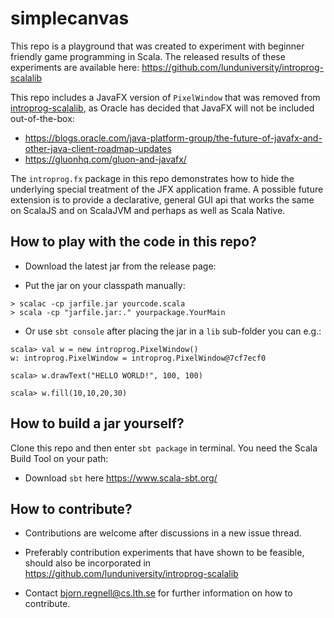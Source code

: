 # simplecanvas

This repo is a playground that was created to experiment with beginner friendly
game programming in Scala. The released results of these experiments are available
here: https://github.com/lunduniversity/introprog-scalalib

This repo includes a JavaFX version of `PixelWindow` that was removed from
 [introprog-scalalib](https://github.com/lunduniversity/introprog-scalalib), as Oracle has decided that JavaFX will not be
included out-of-the-box:
 * https://blogs.oracle.com/java-platform-group/the-future-of-javafx-and-other-java-client-roadmap-updates
 * https://gluonhq.com/gluon-and-javafx/

 The `introprog.fx` package in this repo demonstrates how to hide the underlying special treatment of the JFX application frame. A possible future extension is to provide a declarative, general GUI api that works the same on ScalaJS and on ScalaJVM and perhaps as well as Scala Native. 

## How to play with the code in this repo?

* Download the latest jar from the release page:

* Put the jar on your classpath manually:
```
> scalac -cp jarfile.jar yourcode.scala
> scala -cp "jarfile.jar:." yourpackage.YourMain
```

* Or use `sbt console` after placing the jar in a `lib` sub-folder you can e.g.:
```
scala> val w = new introprog.PixelWindow()
w: introprog.PixelWindow = introprog.PixelWindow@7cf7ecf0

scala> w.drawText("HELLO WORLD!", 100, 100)

scala> w.fill(10,10,20,30)

```


## How to build a jar yourself?

Clone this repo and then enter `sbt package` in terminal. You need the Scala Build Tool on your path:

* Download `sbt` here https://www.scala-sbt.org/


## How to contribute?

* Contributions are welcome after discussions in a new issue thread.

* Preferably contribution experiments that have shown to be feasible, should also be incorporated in  https://github.com/lunduniversity/introprog-scalalib  

* Contact bjorn.regnell@cs.lth.se for further information on how to contribute.
